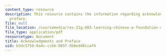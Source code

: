 ```yaml
---
content_type: resource
description: This resource contains the information regarding acknowledgments and
  preface.
file: null
file_location: /coursemedia/res-21g-003-learning-chinese-a-foundation-course-in-mandarin-spring-2011/b3dc57500a4cccbb985f5bbed48ccaf4_MITRES_21G_003S11_ack_pfe.pdf
file_type: application/pdf
resourcetype: Document
title: Acknowledgments and Preface
uid: b3dc5750-0a4c-ccbb-985f-5bbed48ccaf4
---
```

